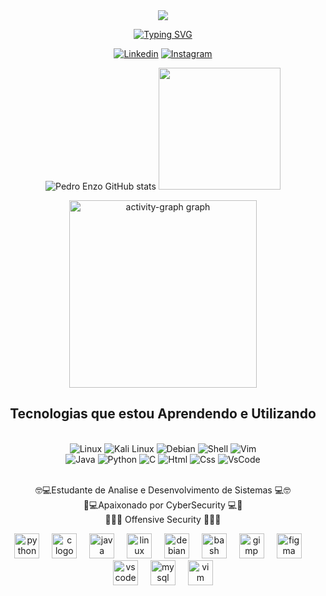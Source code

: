 <div align="center">
  <img src="https://profile-counter.glitch.me/PedroProgramador86/count.svg"  />


[![Typing SVG](https://readme-typing-svg.herokuapp.com/?color=00ff00&size=35&center=true&vCenter=true&width=1000&lines=Hello+my+name+is+Pedro+Enzo;I'm+19+years+old;I'm+studying+of+Systems+Analysis+and+Development;I+am+focused+on+CyberSecurity)](https://git.io/typing-svg)

[![Linkedin](    https://img.shields.io/badge/LinkedIn-0077B5?style=for-the-badge&logo=linkedin&logoColor=white)](www.linkedin.com/in/pedro-enzo-117a4a302) [![Instagram](https://img.shields.io/badge/Instagram-E4405F?style=for-the-badge&logo=instagram&logoColor=white)](https://www.instagram.com/pedro_luna86)

![Pedro Enzo GitHub stats](https://github-readme-stats.vercel.app/api?username=PedroProgramador86&show_icons=true&theme=dark)
 <img height="195em" src="https://github-readme-stats.vercel.app/api/top-langs/?username=PedroProgramador86&layout-compact&langs_count=16&theme=dark"/>

 

  <img src="https://github-readme-activity-graph.vercel.app/graph?username=PedroProgramador86&radius=16&theme=react&area=true&order=5" height="300" alt="activity-graph graph"  />


## Tecnologias que estou Aprendendo e Utilizando

<div style="display: inline_block"><br/>
<img alt="Linux" src="https://img.shields.io/badge/Linux-FCC624?style=for-the-badge&logo=linux&logoColor=black" />
<img alt="Kali Linux" src="https://img.shields.io/badge/Kali_Linux-557C94?style=for-the-badge&logo=kali-linux&logoColor=white" /> 
<img alt="Debian" src="https://img.shields.io/badge/Debian-A81D33?style=for-the-badge&logo=debian&logoColor=white" />
<img alt="Shell" src="https://img.shields.io/badge/Shell_Script-121011?style=for-the-badge&logo=gnu-bash&logoColor=white" />
<img alt="Vim" src="https://img.shields.io/badge/VIM-%2311AB00.svg?&style=for-the-badge&logo=vim&logoColor=white" />
<br>
<img alt="Java" src="https://img.shields.io/badge/Java-ED8B00?style=for-the-badge&logo=openjdk&logoColor=white" />
<img alt="Python" src="https://img.shields.io/badge/Python-3776AB?style=for-the-badge&logo=python&logoColor=white" />
<img alt="C" src="https://img.shields.io/badge/C-00599C?style=for-the-badge&logo=c&logoColor=white" />
<img alt="Html" src="https://img.shields.io/badge/HTML-239120?style=for-the-badge&logo=html5&logoColor=white" />
<img alt="Css" src="https://img.shields.io/badge/CSS-239120?&style=for-the-badge&logo=css3&logoColor=white" />
 
<img alt="VsCode" src="https://img.shields.io/badge/Visual_Studio_Code-0078D4?style=for-the-badge&logo=visual%20studio%20code&logoColor=white" />
<br/><br/>

🤓💻Estudante de Analise e Desenvolvimento de Sistemas 💻🤓<br/>
👾💻Apaixonado por CyberSecurity 💻👾<br>
🔴🥷🏼 Offensive Security 🥷🏼🔴





  <img src="https://cdn.jsdelivr.net/gh/devicons/devicon/icons/python/python-original.svg" height="40" alt="python logo"  />
  <img width="12" />
  <img src="https://cdn.jsdelivr.net/gh/devicons/devicon/icons/c/c-original.svg" height="40" alt="c logo"  />
  <img width="12" />
  <img src="https://cdn.jsdelivr.net/gh/devicons/devicon/icons/java/java-original.svg" height="40" alt="java logo"  />
  <img width="12" />
  <img src="https://cdn.jsdelivr.net/gh/devicons/devicon/icons/linux/linux-original.svg" height="40" alt="linux logo"  />
  <img width="12" />
  <img src="https://cdn.jsdelivr.net/gh/devicons/devicon/icons/debian/debian-original.svg" height="40" alt="debian logo"  />
  <img width="12" />
  <img src="https://cdn.jsdelivr.net/gh/devicons/devicon/icons/bash/bash-original.svg" height="40" alt="bash logo"  />
  <img width="12" />
  <img src="https://cdn.jsdelivr.net/gh/devicons/devicon/icons/gimp/gimp-original.svg" height="40" alt="gimp logo"  />
  <img width="12" />
  <img src="https://cdn.jsdelivr.net/gh/devicons/devicon/icons/figma/figma-original.svg" height="40" alt="figma logo"  />
  <img width="12" />
  <img src="https://cdn.jsdelivr.net/gh/devicons/devicon/icons/vscode/vscode-original.svg" height="40" alt="vscode logo"  />
  <img width="12" />
  <img src="https://cdn.jsdelivr.net/gh/devicons/devicon/icons/mysql/mysql-original.svg" height="40" alt="mysql logo"  />
  <img width="12" />
  <img src="https://cdn.jsdelivr.net/gh/devicons/devicon/icons/vim/vim-original.svg" height="40" alt="vim logo"  />

</div>


